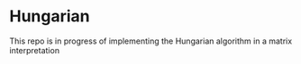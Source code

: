 # Hungarian
This repo is in progress of implementing the Hungarian algorithm in a matrix interpretation
